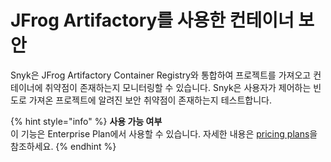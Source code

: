 # JFrog Artifactory를 사용한 컨테이너 보안

Snyk은 JFrog Artifactory Container Registry와 통합하여 프로젝트를 가져오고 컨테이너에 취약점이 존재하는지 모니터링할 수 있습니다. Snyk은 사용자가 제어하는 빈도로 가져온 프로젝트에 알려진 보안 취약점이 존재하는지 테스트합니다.

{% hint style="info" %}
**사용 가능 여부**\
이 기능은 Enterprise Plan에서 사용할 수 있습니다. 자세한 내용은 [pricing plans](https://snyk.io/plans/)을 참조하세요.
{% endhint %}
